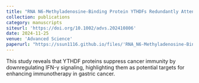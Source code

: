 ```yaml
---
title: "RNA N6-Methyladenosine-Binding Protein YTHDFs Redundantly Attenuate Cancer Immunity by Downregulating IFN-gamma Signaling in Gastric Cancer"
collection: publications
category: manuscripts
siteurl: 'https://doi.org/10.1002/advs.202410806'
date: 2024-11-25
venue: 'Advanced Science'
paperurl: "https://ssun1116.github.io/files/'RNA_N6-Methyladenosine-Binding_Protein_YTHDFs_Redundantly_Attenuate_Cancer_Immunity_by_Downregulating_IFN-gamma_Signaling_in_Gastric_Cancer.pdf"
---
```


This study reveals that YTHDF proteins suppress cancer immunity by downregulating IFN-γ signaling, highlighting them as potential targets for enhancing immunotherapy in gastric cancer.
